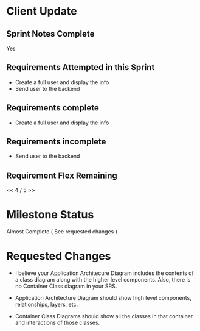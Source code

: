 
# Client Update

## Sprint Notes Complete
Yes

## Requirements Attempted in this Sprint

* Create a full user and display the info
* Send user to the backend

## Requirements complete

* Create a full user and display the info

## Requirements incomplete

* Send user to the backend

## Requirement Flex Remaining

<< 4 / 5 >>

# Milestone Status

Almost Complete ( See requested changes )

# Requested Changes

* I believe your Application Architecure Diagram includes the contents of a class diagram along with the higher level components. Also, there is no Container Class diagram in your SRS.

* Application Architecture Diagram should show high level components, relationships, layers, etc.
* Container Class Diagrams should show all the classes in that container and interactions of those classes.


